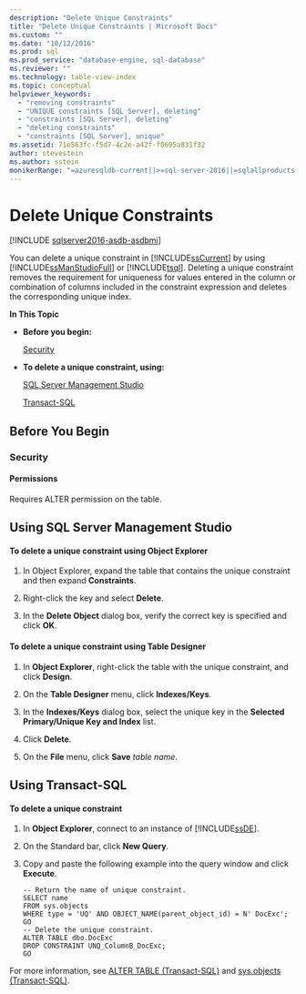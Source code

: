 ```yaml
---
description: "Delete Unique Constraints"
title: "Delete Unique Constraints | Microsoft Docs"
ms.custom: ""
ms.date: "10/12/2016"
ms.prod: sql
ms.prod_service: "database-engine, sql-database"
ms.reviewer: ""
ms.technology: table-view-index
ms.topic: conceptual
helpviewer_keywords: 
  - "removing constraints"
  - "UNIQUE constraints [SQL Server], deleting"
  - "constraints [SQL Server], deleting"
  - "deleting constraints"
  - "constraints [SQL Server], unique"
ms.assetid: 71e563fc-f5d7-4c2e-a42f-f0695a831f32
author: stevestein
ms.author: sstein
monikerRange: "=azuresqldb-current||>=sql-server-2016||=sqlallproducts-allversions||>=sql-server-linux-2017||=azuresqldb-mi-current"
---
```

# Delete Unique Constraints

[!INCLUDE [sqlserver2016-asdb-asdbmi](../../includes/applies-to-version/sqlserver2016-asdb-asdbmi.md)]

  You can delete a unique constraint in [!INCLUDE[ssCurrent](../../includes/sscurrent-md.md)] by using [!INCLUDE[ssManStudioFull](../../includes/ssmanstudiofull-md.md)] or [!INCLUDE[tsql](../../includes/tsql-md.md)]. Deleting a unique constraint removes the requirement for uniqueness for values entered in the column or combination of columns included in the constraint expression and deletes the corresponding unique index.  
  
 **In This Topic**  
  
-   **Before you begin:**  
  
     [Security](#Security)  
  
-   **To delete a unique constraint, using:**  
  
     [SQL Server Management Studio](#SSMSProcedure)  
  
     [Transact-SQL](#TsqlProcedure)  
  
##  <a name="BeforeYouBegin"></a> Before You Begin  
  
###  <a name="Security"></a> Security  
  
####  <a name="Permissions"></a> Permissions  
 Requires ALTER permission on the table.  
  
##  <a name="SSMSProcedure"></a> Using SQL Server Management Studio  
  
#### To delete a unique constraint using Object Explorer  
  
1.  In Object Explorer, expand the table that contains the unique constraint and then expand **Constraints**.  
  
2.  Right-click the key and select **Delete**.  
  
3.  In the **Delete Object** dialog box, verify the correct key is specified and click **OK**.  
  
#### To delete a unique constraint using Table Designer  
  
1.  In **Object Explorer**, right-click the table with the unique constraint, and click **Design**.  
  
2.  On the **Table Designer** menu, click **Indexes/Keys**.  
  
3.  In the **Indexes/Keys** dialog box, select the unique key in the **Selected Primary/Unique Key and Index** list.  
  
4.  Click **Delete**.  
  
5.  On the **File** menu, click **Save** _table name_.  
  
##  <a name="TsqlProcedure"></a> Using Transact-SQL  
  
#### To delete a unique constraint  
  
1.  In **Object Explorer**, connect to an instance of [!INCLUDE[ssDE](../../includes/ssde-md.md)].  
  
2.  On the Standard bar, click **New Query**.  
  
3.  Copy and paste the following example into the query window and click **Execute**.  
  
    ```  
    -- Return the name of unique constraint.  
    SELECT name  
    FROM sys.objects  
    WHERE type = 'UQ' AND OBJECT_NAME(parent_object_id) = N' DocExc';  
    GO  
    -- Delete the unique constraint.  
    ALTER TABLE dbo.DocExc   
    DROP CONSTRAINT UNQ_ColumnB_DocExc;  
    GO  
    ```  
  
 For more information, see [ALTER TABLE &#40;Transact-SQL&#41;](../../t-sql/statements/alter-table-transact-sql.md) and [sys.objects &#40;Transact-SQL&#41;](../../relational-databases/system-catalog-views/sys-objects-transact-sql.md).  
  
###  <a name="TsqlExample"></a>  
